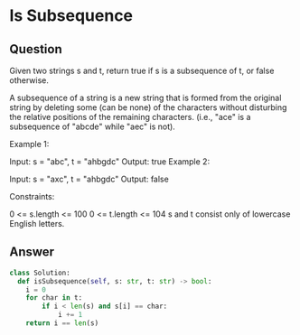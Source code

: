# Is Subsequence

## Question

Given two strings s and t, return true if s is a subsequence of t, or false otherwise.

A subsequence of a string is a new string that is formed from the original string by deleting some (can be none) of the characters without disturbing the relative positions of the remaining characters. (i.e., "ace" is a subsequence of "abcde" while "aec" is not).

Example 1:

Input: s = "abc", t = "ahbgdc"
Output: true
Example 2:

Input: s = "axc", t = "ahbgdc"
Output: false

Constraints:

0 <= s.length <= 100
0 <= t.length <= 104
s and t consist only of lowercase English letters.

## Answer

```python
class Solution:
  def isSubsequence(self, s: str, t: str) -> bool:
    i = 0
    for char in t:
        if i < len(s) and s[i] == char:
            i += 1
    return i == len(s)
```

